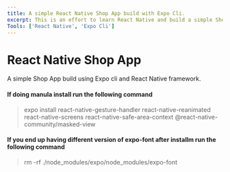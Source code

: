 ```yaml
---
title: A simple React Native Shop App build with Expo Cli.
excerpt: This is an effort to learn React Native and build a simple Shop App, exploring different features of React Native and Expo Cli.
Tools: ['React Native', 'Expo Cli']
---
```


# React Native Shop App
A simple Shop App build using Expo cli and React Native framework.

#### If doing manula install run the following command
> expo install react-native-gesture-handler react-native-reanimated react-native-screens react-native-safe-area-context @react-native-community/masked-view

#### If you end up having different version of expo-font after installm run the following command
 > rm -rf ./node_modules/expo/node_modules/expo-font
